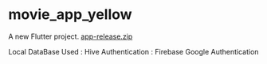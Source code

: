 # movie_app_yellow

A new Flutter project.
[app-release.zip](https://github.com/shivam05241/yello_india_movie_app/files/6990286/app-release.zip)

Local DataBase Used : Hive
Authentication      : Firebase Google Authentication

